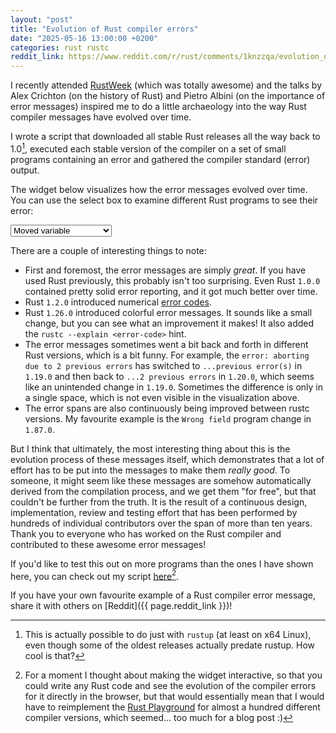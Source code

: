 ```yaml
---
layout: "post"
title: "Evolution of Rust compiler errors"
date: "2025-05-16 13:00:00 +0200"
categories: rust rustc
reddit_link: https://www.reddit.com/r/rust/comments/1knzzqa/evolution_of_rust_compiler_errors/
---
```


<link rel="stylesheet" href="https://cdnjs.cloudflare.com/ajax/libs/highlight.js/11.11.1/styles/default.min.css">
<link rel="stylesheet" href="/assets/posts/rustc-error-evolution/style.css" />
<script type="text/javascript" src="/assets/posts/rustc-error-evolution/ansi_up.js" defer></script>
<script type="text/javascript" src="https://cdn.jsdelivr.net/gh/highlightjs/cdn-release@latest/build/highlight.min.js" defer></script>
<script type="text/javascript" src="/assets/posts/rustc-error-evolution/script.js" defer></script>

I recently attended [RustWeek](https://rustweek.org/) (which was totally awesome) and the talks by Alex Crichton (on the history of Rust) and Pietro Albini (on the importance of error messages) inspired me to do a little archaeology into the way Rust compiler messages have evolved over time.

I wrote a script that downloaded all stable Rust releases all the way back to 1.0[^rustup], executed each stable version of the compiler on a set of small programs containing an error and gathered the compiler standard (error) output.

[^rustup]: This is actually possible to do just with `rustup` (at least on x64 Linux), even though some of the oldest releases actually predate rustup. How cool is that?

The widget below visualizes how the error messages evolved over time. You can use the select box to examine different Rust programs to see their error:

<select id="programs">
    <option value="moved_var">Moved variable</option>
    <option value="wrong_field">Wrong field</option>
    <option value="missing_impl">Missing implementation</option>
    <option value="swapped_args">Swapped arguments</option>
    <option value="wrong_type_arg">Wrong argument type</option>
    <option value="borrowck">Borrow check error</option>
    <option value="missing_where_bound">Missing where bound</option>
    <option value="unused_var">Unused variable</option>
</select>
<div id="error-widget"></div>

There are a couple of interesting things to note:

- First and foremost, the error messages are simply *great*. If you have used Rust previously, this probably isn't too surprising. Even Rust `1.0.0` contained pretty solid error reporting, and it got much better over time.
- Rust `1.2.0` introduced numerical [error codes](https://doc.rust-lang.org/error_codes/error-index.html).
- Rust `1.26.0` introduced colorful error messages. It sounds like a small change, but you can see what an improvement it makes! It also added the `rustc --explain <error-code>` hint.
- The error messages sometimes went a bit back and forth in different Rust versions, which is a bit funny. For example, the `error: aborting due to 2 previous errors` has switched to `...previous error(s)` in `1.19.0` and then back to `...2 previous errors` in `1.20.0`, which seems like an unintended change in `1.19.0`. Sometimes the difference is only in a single space, which is not even visible in the visualization above.
- The error spans are also continuously being improved between rustc versions. My favourite example is the `Wrong field` program change in `1.87.0`.

But I think that ultimately, the most interesting thing about this is the evolution process of these messages itself, which demonstrates that a lot of effort has to be put into the messages to make them *really good*. To someone, it might seem like these messages are somehow automatically derived from the compilation process, and we get them "for free", but that couldn't be further from the truth. It is the result of a continuous design, implementation, review and testing effort that has been performed by hundreds of individual contributors over the span of more than ten years. Thank you to everyone who has worked on the Rust compiler and contributed to these awesome error messages!

If you'd like to test this out on more programs than the ones I have shown here,
you can check out my script [here](https://github.com/Kobzol/rustc-error-evolution)[^interactive].

[^interactive]: For a moment I thought about making the widget interactive, so that you could write any Rust code and see the evolution of the compiler errors for it directly in the browser, but that would essentially mean that I would have to reimplement the [Rust Playground](https://play.rust-lang.org/) for almost a hundred different compiler versions, which seemed… too much for a blog post :)

If you have your own favourite example of a Rust compiler error message, share it with others on [Reddit]({{ page.reddit_link }})!
